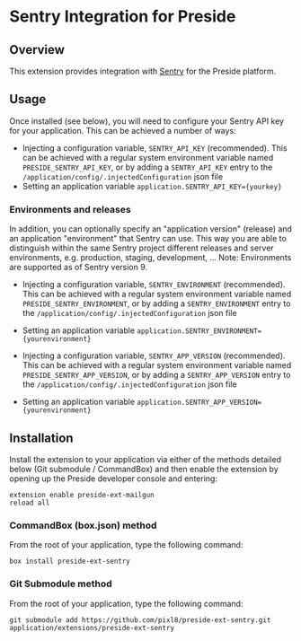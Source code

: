 # Sentry Integration for Preside

## Overview

This extension provides integration with [Sentry](https://sentry.io/) for the Preside platform.

## Usage

Once installed (see below), you will need to configure your Sentry API key for your application. This can be achieved a number of ways:

* Injecting a configuration variable, `SENTRY_API_KEY` (recommended). This can be achieved with a regular system environment variable named `PRESIDE_SENTRY_API_KEY`, or by adding a `SENTRY_API_KEY` entry to the `/application/config/.injectedConfiguration` json file
* Setting an application variable `application.SENTRY_API_KEY={yourkey}`

### Environments and releases

In addition, you can optionally specify an "application version" (release) and an application "environment" that Sentry can use. This way you are able to distinguish within the same Sentry project different releases and server environments, e.g. production, staging, development, ...
Note: Environments are supported as of Sentry version 9.

* Injecting a configuration variable, `SENTRY_ENVIRONMENT` (recommended). This can be achieved with a regular system environment variable named `PRESIDE_SENTRY_ENVIRONMENT`, or by adding a `SENTRY_ENVIRONMENT` entry to the `/application/config/.injectedConfiguration` json file
* Setting an application variable `application.SENTRY_ENVIRONMENT={yourenvironment}`

* Injecting a configuration variable, `SENTRY_APP_VERSION` (recommended). This can be achieved with a regular system environment variable named `PRESIDE_SENTRY_APP_VERSION`, or by adding a `SENTRY_APP_VERSION` entry to the `/application/config/.injectedConfiguration` json file
* Setting an application variable `application.SENTRY_APP_VERSION={yourenvironment}`

## Installation

Install the extension to your application via either of the methods detailed below (Git submodule / CommandBox) and then enable the extension by opening up the Preside developer console and entering:

```
extension enable preside-ext-mailgun
reload all
```

### CommandBox (box.json) method

From the root of your application, type the following command:

```
box install preside-ext-sentry
```

### Git Submodule method

From the root of your application, type the following command:

```
git submodule add https://github.com/pixl8/preside-ext-sentry.git application/extensions/preside-ext-sentry
```


